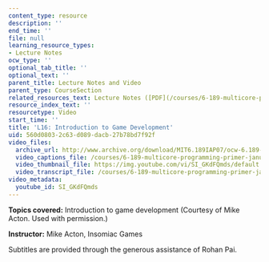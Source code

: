 ```yaml
---
content_type: resource
description: ''
end_time: ''
file: null
learning_resource_types:
- Lecture Notes
ocw_type: ''
optional_tab_title: ''
optional_text: ''
parent_title: Lecture Notes and Video
parent_type: CourseSection
related_resources_text: Lecture Notes ([PDF](/courses/6-189-multicore-programming-primer-january-iap-2007/resources/lec16games))
resource_index_text: ''
resourcetype: Video
start_time: ''
title: 'L16: Introduction to Game Development'
uid: 560d0803-2c63-d089-dacb-27b78bd7f92f
video_files:
  archive_url: http://www.archive.org/download/MIT6.189IAP07/ocw-6.189-iap07-lec16_300k.mp4
  video_captions_file: /courses/6-189-multicore-programming-primer-january-iap-2007/43889ae53fd553989908d8e960e2acf5_SI_GKdFQmds.vtt
  video_thumbnail_file: https://img.youtube.com/vi/SI_GKdFQmds/default.jpg
  video_transcript_file: /courses/6-189-multicore-programming-primer-january-iap-2007/76035f9693b5f6943c50d959727b7953_SI_GKdFQmds.pdf
video_metadata:
  youtube_id: SI_GKdFQmds
---
```


**Topics covered:** Introduction to game development (Courtesy of Mike Acton. Used with permission.)

**Instructor:** Mike Acton, Insomiac Games

Subtitles are provided through the generous assistance of Rohan Pai.


